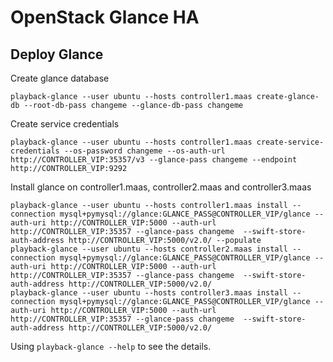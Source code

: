 # OpenStack Glance HA

## Deploy Glance

Create glance database

    playback-glance --user ubuntu --hosts controller1.maas create-glance-db --root-db-pass changeme --glance-db-pass changeme

Create service credentials

    playback-glance --user ubuntu --hosts controller1.maas create-service-credentials --os-password changeme --os-auth-url http://CONTROLLER_VIP:35357/v3 --glance-pass changeme --endpoint http://CONTROLLER_VIP:9292

Install glance on controller1.maas, controller2.maas and controller3.maas

    playback-glance --user ubuntu --hosts controller1.maas install --connection mysql+pymysql://glance:GLANCE_PASS@CONTROLLER_VIP/glance --auth-uri http://CONTROLLER_VIP:5000 --auth-url http://CONTROLLER_VIP:35357 --glance-pass changeme  --swift-store-auth-address http://CONTROLLER_VIP:5000/v2.0/ --populate
    playback-glance --user ubuntu --hosts controller2.maas install --connection mysql+pymysql://glance:GLANCE_PASS@CONTROLLER_VIP/glance --auth-uri http://CONTROLLER_VIP:5000 --auth-url http://CONTROLLER_VIP:35357 --glance-pass changeme  --swift-store-auth-address http://CONTROLLER_VIP:5000/v2.0/
    playback-glance --user ubuntu --hosts controller3.maas install --connection mysql+pymysql://glance:GLANCE_PASS@CONTROLLER_VIP/glance --auth-uri http://CONTROLLER_VIP:5000 --auth-url http://CONTROLLER_VIP:35357 --glance-pass changeme  --swift-store-auth-address http://CONTROLLER_VIP:5000/v2.0/

Using `playback-glance --help` to see the details.